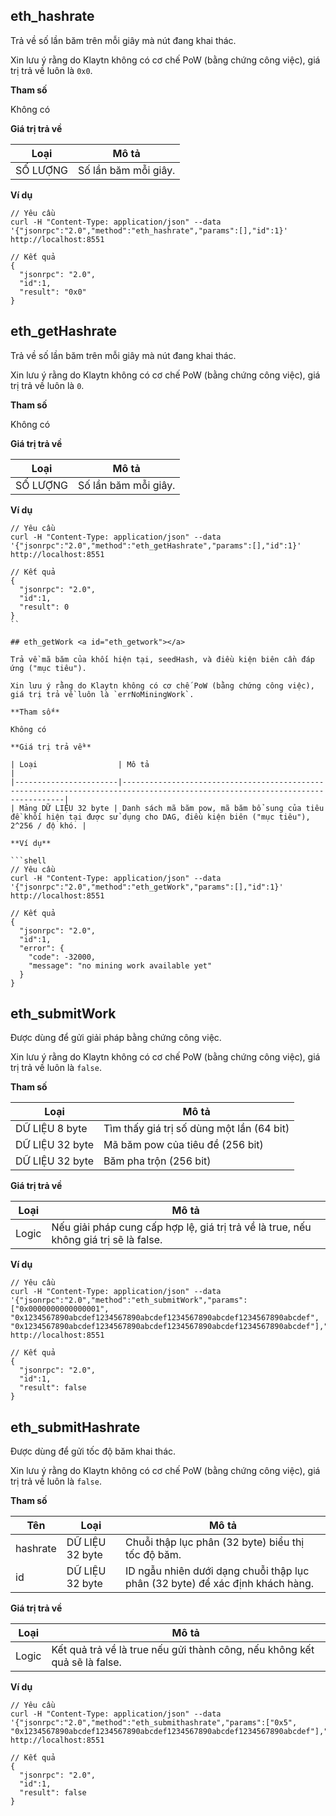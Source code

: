 ## eth_hashrate <a id="eth_hashrate"></a>

Trả về số lần băm trên mỗi giây mà nút đang khai thác.

Xin lưu ý rằng do Klaytn không có cơ chế PoW (bằng chứng công việc), giá trị trả về luôn là `0x0`.

**Tham số**

Không có

**Giá trị trả về**

| Loại    | Mô tả                |
| -------- | -------------------- |
| SỐ LƯỢNG | Số lần băm mỗi giây. |

**Ví dụ**

```shell
// Yêu cầu
curl -H "Content-Type: application/json" --data '{"jsonrpc":"2.0","method":"eth_hashrate","params":[],"id":1}' http://localhost:8551

// Kết quả
{
  "jsonrpc": "2.0",
  "id":1,
  "result": "0x0"
}
```

## eth_getHashrate <a id="eth_gethashrate"></a>

Trả về số lần băm trên mỗi giây mà nút đang khai thác.

Xin lưu ý rằng do Klaytn không có cơ chế PoW (bằng chứng công việc), giá trị trả về luôn là `0`.

**Tham số**

Không có

**Giá trị trả về**

| Loại     | Mô tả                |
| -------- | -------------------- |
| SỐ LƯỢNG | Số lần băm mỗi giây. |

**Ví dụ**

```shell
// Yêu cầu
curl -H "Content-Type: application/json" --data '{"jsonrpc":"2.0","method":"eth_getHashrate","params":[],"id":1}' http://localhost:8551

// Kết quả
{
  "jsonrpc": "2.0",
  "id":1,
  "result": 0
}
``

## eth_getWork <a id="eth_getwork"></a>

Trả về mã băm của khối hiện tại, seedHash, và điều kiện biên cần đáp ứng ("mục tiêu").

Xin lưu ý rằng do Klaytn không có cơ chế PoW (bằng chứng công việc), giá trị trả về luôn là `errNoMiningWork`.

**Tham số**

Không có

**Giá trị trả về**

| Loại                  | Mô tả                                                                                                                   |
|-----------------------|-------------------------------------------------------------------------------------------------------------------------------|
| Mảng DỮ LIỆU 32 byte | Danh sách mã băm pow, mã băm bổ sung của tiêu đề khối hiện tại được sử dụng cho DAG, điều kiện biên ("mục tiêu"), 2^256 / độ khó. |

**Ví dụ**

```shell
// Yêu cầu
curl -H "Content-Type: application/json" --data '{"jsonrpc":"2.0","method":"eth_getWork","params":[],"id":1}' http://localhost:8551

// Kết quả
{
  "jsonrpc": "2.0",
  "id":1,
  "error": {
    "code": -32000,
    "message": "no mining work available yet"
  }
}
```


## eth_submitWork <a id="eth_submitwork"></a>

Được dùng để gửi giải pháp bằng chứng công việc.

Xin lưu ý rằng do Klaytn không có cơ chế PoW (bằng chứng công việc), giá trị trả về luôn là `false`.

**Tham số**

| Loại            | Mô tả                                     |
| --------------- | ----------------------------------------- |
| DỮ LIỆU 8 byte  | Tìm thấy giá trị số dùng một lần (64 bit) |
| DỮ LIỆU 32 byte | Mã băm pow của tiêu đề (256 bit)          |
| DỮ LIỆU 32 byte | Băm pha trộn (256 bit)                    |

**Giá trị trả về**

| Loại | Mô tả                                                                                 |
| ----- | ------------------------------------------------------------------------------------- |
| Logic | Nếu giải pháp cung cấp hợp lệ, giá trị trả về là true, nếu không giá trị sẽ là false. |

**Ví dụ**

```shell
// Yêu cầu
curl -H "Content-Type: application/json" --data '{"jsonrpc":"2.0","method":"eth_submitWork","params":["0x0000000000000001", "0x1234567890abcdef1234567890abcdef1234567890abcdef1234567890abcdef", "0x1234567890abcdef1234567890abcdef1234567890abcdef1234567890abcdef"],"id":1}' http://localhost:8551

// Kết quả
{
  "jsonrpc": "2.0",
  "id":1,
  "result": false
}
```


## eth_submitHashrate <a id="eth_submithashrate"></a>

Được dùng để gửi tốc độ băm khai thác.

Xin lưu ý rằng do Klaytn không có cơ chế PoW (bằng chứng công việc), giá trị trả về luôn là `false`.

**Tham số**

| Tên      | Loại           | Mô tả                                                                         |
| -------- | --------------- | ----------------------------------------------------------------------------- |
| hashrate | DỮ LIỆU 32 byte | Chuỗi thập lục phân (32 byte) biểu thị tốc độ băm.                            |
| id       | DỮ LIỆU 32 byte | ID ngẫu nhiên dưới dạng chuỗi thập lục phân (32 byte) để xác định khách hàng. |

**Giá trị trả về**

| Loại | Mô tả                                                                     |
| ----- | ------------------------------------------------------------------------- |
| Logic | Kết quả trả về là true nếu gửi thành công, nếu không kết quả sẽ là false. |

**Ví dụ**

```shell
// Yêu cầu
curl -H "Content-Type: application/json" --data '{"jsonrpc":"2.0","method":"eth_submithashrate","params":["0x5", "0x1234567890abcdef1234567890abcdef1234567890abcdef1234567890abcdef"],"id":1}' http://localhost:8551

// Kết quả
{
  "jsonrpc": "2.0",
  "id":1,
  "result": false
}
```



